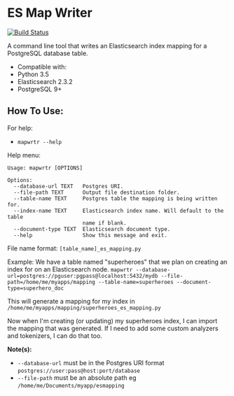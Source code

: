 # ES Map Writer

[![Build Status](https://travis-ci.org/Tuss4/es-map-writer.svg?branch=master)](https://travis-ci.org/Tuss4/es-map-writer)

A command line tool that writes an Elasticsearch index mapping for a PostgreSQL database table.

+ Compatible with:
 + Python 3.5
 + Elasticsearch 2.3.2
 + PostgreSQL 9+

## How To Use:

 For help:  
 + `mapwrtr --help`

 Help menu:
 ```
 Usage: mapwrtr [OPTIONS]

 Options:
   --database-url TEXT   Postgres URI.
   --file-path TEXT      Output file destination folder.
   --table-name TEXT     Postgres table the mapping is being written for.
   --index-name TEXT     Elasticsearch index name. Will default to the table
                         name if blank.
   --document-type TEXT  Elasticsearch document type.
   --help                Show this message and exit.
 ```

File name format: `[table_name]_es_mapping.py`

Example:
We have a table named "superheroes" that we plan on creating an index for on an Elasticsearch node.
`mapwrtr --database-url=postgres://pguser:pgpass@localhost:5432/mydb --file-path=/home/me/myapps/mapping --table-name=superheroes --document-type=superhero_doc`

This will generate a mapping for my index in `/home/me/myapps/mapping/superheroes_es_mapping.py`

Now when I'm creating (or updating) my superheroes index, I can import the mapping that was generated. If I need to add some custom analyzers and tokenizers, I can do that too.


**Note(s):**
+ `--database-url` must be in the Postgres URI format `postgres://user:pass@host:port/database`
+ `--file-path` must be an absolute path eg `/home/me/Documents/myapp/esmapping`
